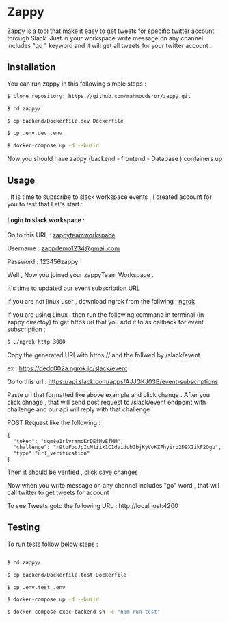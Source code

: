 # Zappy

Zappy is a tool that make it easy to get tweets for specific twitter account through Slack. Just in your workspace write message on any channel includes "go " keyword and it will get all tweets for your twitter account .

## Installation
You can run zappy in this following simple steps :

```sh
$ clone repository: https://github.com/mahmoudsror/zappy.git

$ cd zappy/

$ cp backend/Dockerfile.dev Dockerfile

$ cp .env.dev .env

$ docker-compose up -d --build

```

Now you should have zappy (backend - frontend - Database ) containers up 

## Usage

, It is time to subscribe to slack workspace events , I created account for you to test that
Let's start :
#### Login to slack workspace :

Go to this URL : [zappyteamworkspace](https://zappyteamworkspace.slack.com/)

Username : zappdemo1234@gmail.com

Password : 123456zappy

Well , Now you joined your zappyTeam Workspace .

It's time to updated our event subscription URL 

If you are not linux user , download ngrok from the follwing : [ngrok](https://dl.equinox.io/ngrok/ngrok/stable)

If you are using Linux , then run the following command in terminal (in zappy directoy) to get https url that you add it to as callback for event subscription :
```sh
$ ./ngrok http 3000
```
Copy the generated URl with https:// and the follwed by /slack/event

ex : https://dedc002a.ngrok.io/slack/event

Go to this url : https://api.slack.com/apps/AJJGKJ03B/event-subscriptions

Paste url that formatted like above example and click change . After you click chnage , that will send post request to /slack/event endpoint with challenge and our api will reply with that challenge 

POST Request like the following :
```
{
  "token": "dqm8e1rlvrYmcKrDEfMvEfMM",
  "challenge": "r9toFboJpIcM1iix1C1dvidubJbjKyVoKZFhyiro2D9X2ikF2Ogb",
  "type":"url_verification"
}
```

Then it should be verified , click save changes 

Now when you write message on any channel includes "go" word , that will call twitter to get tweets for account

To see Tweets goto the following URL : http://localhost:4200


## Testing 

To run tests follow below steps :
```sh

$ cd zappy/

$ cp backend/Dockerfile.test Dockerfile

$ cp .env.test .env

$ docker-compose up -d --build

$ docker-compose exec backend sh -c "npm run test"

```
